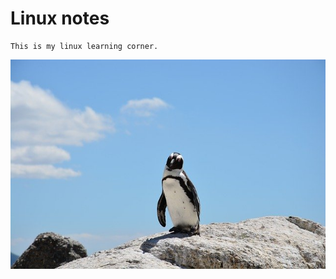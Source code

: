 # Linux notes
```
This is my linux learning corner. 
```
![Image of penguin.](https://github.com/AnthonyQi88/Linux/blob/master/Images/penguin.jpg)
























